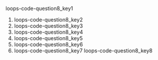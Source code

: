 loops-code-question8_key1
1. loops-code-question8_key2
2. loops-code-question8_key3
3. loops-code-question8_key4
4. loops-code-question8_key5
5. loops-code-question8_key6
6. loops-code-question8_key7
loops-code-question8_key8
